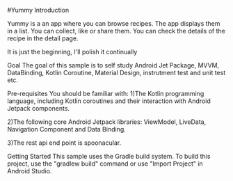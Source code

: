 #Yummy
Introduction

Yummy is a an app where you can browse recipes. The app displays them in a list. You can collect, like or share them. You can check the details of the recipe in the detail page.


It is just the beginning, I'll polish it continually 


Goal 
The goal of this sample is to self study Android Jet Package, MVVM, DataBinding, Kotlin Coroutine, Material Design, instrutment test and unit test etc.

Pre-requisites
You should be familiar with:
1)The Kotlin programming language, including Kotlin coroutines and their interaction with Android Jetpack components.

2)The following core Android Jetpack libraries: ViewModel, LiveData, Navigation Component and Data Binding.

3)The rest api end point is spoonacular.

Getting Started
This sample uses the Gradle build system. To build this project, use the "gradlew build" command or use "Import Project" in Android Studio.
